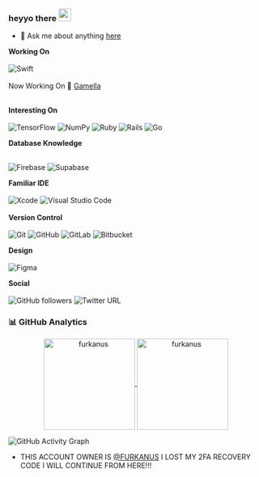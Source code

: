 ### heyyo there <img src="https://media.giphy.com/media/hvRJCLFzcasrR4ia7z/giphy.gif" width="25px" >


- 💬  Ask me about anything [here](https://www.linkedin.com/in/furkan-hancı-613850188/)


**Working On** <br/><br/>
<img alt="Swift" src="https://img.shields.io/badge/swift-%23FA7343.svg?style=for-the-badge&logo=swift&logoColor=white"/>
<br/><br/>
Now Working On 🚀 [Gamella](https://github.com/FurkanHanciSecond/GamellaSecond)
<br/><br/>

**Interesting On** <br/><br/>
![TensorFlow](https://img.shields.io/badge/TensorFlow-%23FF6F00.svg?style=for-the-badge&logo=TensorFlow&logoColor=white)
![NumPy](https://img.shields.io/badge/numpy-%23013243.svg?style=for-the-badge&logo=numpy&logoColor=white)
![Ruby](https://img.shields.io/badge/ruby-%23CC342D.svg?style=for-the-badge&logo=ruby&logoColor=white)
![Rails](https://img.shields.io/badge/rails-%23CC0000.svg?style=for-the-badge&logo=ruby-on-rails&logoColor=white)
![Go](https://img.shields.io/badge/go-%2300ADD8.svg?style=for-the-badge&logo=go&logoColor=white)

  **Database Knowledge** <br/><br/> 

![Firebase](https://img.shields.io/badge/firebase-%23039BE5.svg?style=for-the-badge&logo=firebase)
![Supabase](https://img.shields.io/badge/Supabase-3ECF8E?style=for-the-badge&logo=supabase&logoColor=white)

**Familiar IDE** <br/><br/> 
![Xcode](https://img.shields.io/badge/Xcode-007ACC?style=for-the-badge&logo=Xcode&logoColor=white)
![Visual Studio Code](https://img.shields.io/badge/Visual%20Studio%20Code-0078d7.svg?style=for-the-badge&logo=visual-studio-code&logoColor=white)
<br/><br/>
**Version Control** <br/><br/><img alt="Git" src="https://img.shields.io/badge/git-%23F05033.svg?style=for-the-badge&logo=git&logoColor=white"/>
<img alt="GitHub" src="https://img.shields.io/badge/github-%23121011.svg?style=for-the-badge&logo=github&logoColor=white"/>
<img alt="GitLab" src="https://img.shields.io/badge/gitlab-%23181717.svg?style=for-the-badge&logo=gitlab&logoColor=white"/>
![Bitbucket](https://img.shields.io/badge/bitbucket-%230047B3.svg?style=for-the-badge&logo=bitbucket&logoColor=white)

**Design** <br/><br/>
![Figma](https://img.shields.io/badge/figma-%23F24E1E.svg?style=for-the-badge&logo=figma&logoColor=white)

**Social** <br/><br/> 
<img alt="GitHub followers" src="https://img.shields.io/github/followers/furkanus?style=social"> <img alt="Twitter URL" src="https://img.shields.io/twitter/url?style=social&url=https%3A%2F%2Ftwitter.com%furkanhnci">


### 📊 GitHub Analytics
<p align="center">
<a href="https://github.com/furkanhancisecond">
  <img height="180em" align="center" src="https://github-readme-stats.vercel.app/api?username=furkanus&show_icons=true&locale=en&theme=algolia&include_all_commits=true&count_private=true" alt="furkanus"/>
  <img height="180em" align="center" src="https://github-readme-stats.vercel.app/api/top-langs?username=furkanus&show_icons=true&locale=en&layout=compact&langs_count=8&theme=algolia" alt="furkanus"/>
</a>
</p>

![GitHub Activity Graph](https://activity-graph.herokuapp.com/graph?username=FurkanHanciSecond)

- THIS ACCOUNT OWNER IS [@FURKANUS](https://github.com/Furkanus) I LOST MY 2FA RECOVERY CODE I WILL CONTINUE FROM HERE!!!

<!---
FurkanHanciSecond/FurkanHanciSecond is a ✨ special ✨ repository because its `README.md` (this file) appears on your GitHub profile.
You can click the Preview link to take a look at your changes.

// THIS ACCOUNT OWNER IS @FURKANUS 
--->
